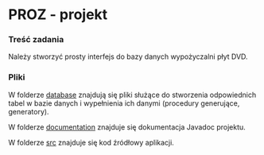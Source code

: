 # PROZ - projekt

### Treść zadania
Należy stworzyć prosty interfejs do bazy danych wypożyczalni płyt DVD.

### Pliki
W folderze [database](database) znajdują się pliki służące do stworzenia odpowiednich tabel w bazie danych i wypełnienia ich danymi (procedury generujące, generatory).

W folderze [documentation](documentation) znajduje się dokumentacja Javadoc projektu.

W folderze [src](src) znajduje się kod źródłowy aplikacji.
